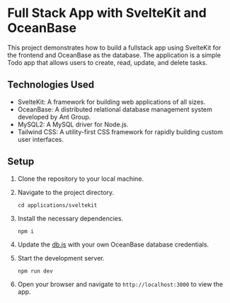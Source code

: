 # Full Stack App with SvelteKit and OceanBase

This project demonstrates how to build a fullstack app using SvelteKit for the frontend and OceanBase as the database. The application is a simple Todo app that allows users to create, read, update, and delete tasks.

## Technologies Used

- SvelteKit: A framework for building web applications of all sizes.
- OceanBase: A distributed relational database management system developed by Ant Group.
- MySQL2: A MySQL driver for Node.js.
- Tailwind CSS: A utility-first CSS framework for rapidly building custom user interfaces.

## Setup

1. Clone the repository to your local machine.

2. Navigate to the project directory.

   ```
   cd applications/sveltekit
   ```

3. Install the necessary dependencies.

   ```
   npm i
   ```

4. Update the [db.js](./src/lib/db.js) with your own OceanBase database credentials.

5. Start the development server.
   ```
   npm run dev
   ```
6. Open your browser and navigate to `http://localhost:3000` to view the app.
